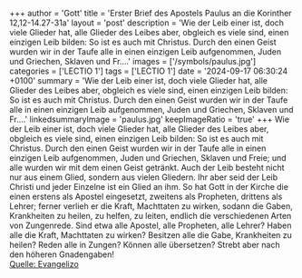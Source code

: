 +++
author = 'Gott'
title = 'Erster Brief des Apostels Paulus an die Korinther 12,12-14.27-31a'
layout = 'post'
description = 'Wie der Leib einer ist, doch viele Glieder hat, alle Glieder des Leibes aber, obgleich es viele sind, einen einzigen Leib bilden: So ist es auch mit Christus. Durch den einen Geist wurden wir in der Taufe alle in einen einzigen Leib aufgenommen, Juden und Griechen, Sklaven und Fr....'
images = ['/symbols/paulus.jpg']
categories = ['LECTIO 1']
tags = ['LECTIO 1']
date = '2024-09-17 06:30:24 +0100'
summary = 'Wie der Leib einer ist, doch viele Glieder hat, alle Glieder des Leibes aber, obgleich es viele sind, einen einzigen Leib bilden: So ist es auch mit Christus. Durch den einen Geist wurden wir in der Taufe alle in einen einzigen Leib aufgenommen, Juden und Griechen, Sklaven und Fr....'
linkedsummaryImage = 'paulus.jpg'
keepImageRatio = 'true'
+++
Wie der Leib einer ist, doch viele Glieder hat, alle Glieder des Leibes aber, obgleich es viele sind, einen einzigen Leib bilden: So ist es auch mit Christus.
Durch den einen Geist wurden wir in der Taufe alle in einen einzigen Leib aufgenommen, Juden und Griechen, Sklaven und Freie; und alle wurden wir mit dem einen Geist getränkt.<!--more-->
Auch der Leib besteht nicht nur aus einem Glied, sondern aus vielen Gliedern.
Ihr aber seid der Leib Christi und jeder Einzelne ist ein Glied an ihm.
So hat Gott in der Kirche die einen erstens als Apostel eingesetzt, zweitens als Propheten, drittens als Lehrer; ferner verlieh er die Kraft, Machttaten zu wirken, sodann die Gaben, Krankheiten zu heilen, zu helfen, zu leiten, endlich die verschiedenen Arten von Zungenrede.
Sind etwa alle Apostel, alle Propheten, alle Lehrer? Haben alle die Kraft, Machttaten zu wirken?
Besitzen alle die Gabe, Krankheiten zu heilen? Reden alle in Zungen? Können alle übersetzen?
Strebt aber nach den höheren Gnadengaben!<br> [Quelle: Evangelizo](https://evangeliumtagfuertag.org/DE/gospel)